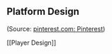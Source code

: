 

## Platform Design
(Source:  [pinterest.com: Pinterest](https://it.pinterest.com/carllllllllx/futurestyle/))

[[Player Design]]

